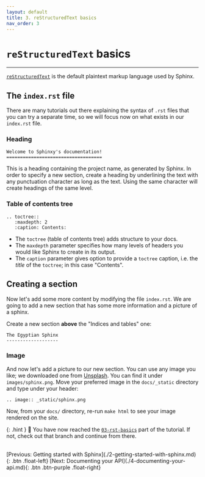 ```yaml
---
layout: default
title: 3. reStructuredText basics
nav_order: 3
---
```


# `reStructuredText` basics

---

[`reStructuredText`](https://www.sphinx-doc.org/en/master/usage/restructuredtext/basics.html) is
the default plaintext markup language used by Sphinx.

## The `index.rst` file

There are many tutorials out there explaining the syntax of `.rst` files that you can try a
separate time, so we will focus now on what exists in our `index.rst` file.

### Heading

```
Welcome to Sphinxy's documentation!
===================================
```

This is a heading containing the project name, as generated by Sphinx. In order to specify a new
section, create a heading by underlining the text with any punctuation character as long as the
text. Using the same character will create headings of the same level.

### Table of contents tree

```
.. toctree::
   :maxdepth: 2
   :caption: Contents:
```

- The `toctree` (table of contents tree) adds structure to your docs.
- The `maxdepth` parameter specifies how many levels of headers you would like Sphinx to create in
  its output.
- The `caption` parameter gives option to provide a `toctree` caption, i.e. the _title_ of the
  `toctree`; in this case "Contents".

## Creating a section

Now let's add some more content by modifying the file `index.rst`. We are going to add a new
section that has some more information and a picture of a sphinx.

Create a new section **above** the "Indices and tables" one:

```
The Egyptian Sphinx
-------------------
```

### Image

And now let's add a picture to our new section. You can use any image you like; we downloaded one
from [Unsplash](https://unsplash.com). You can find it under `images/sphinx.png`. Move your
preferred image in the `docs/_static` directory and type under your header:

```
.. image:: _static/sphinx.png
```

Now, from your `docs/` directory, re-run `make html` to see your image rendered on the site.

{: .hint }
🙌 You have now reached the
[`03-rst-basics`](https://github.com/aelsayed95/sphinxy/tree/03-rst-basics) part of the
tutorial. If not, check out that branch and continue from there.

<br />
[Previous: Getting started with Sphinx](./2-getting-started-with-sphinx.md){: .btn .float-left}
[Next: Documenting your API](./4-documenting-your-api.md){: .btn .btn-purple .float-right}
<br />
